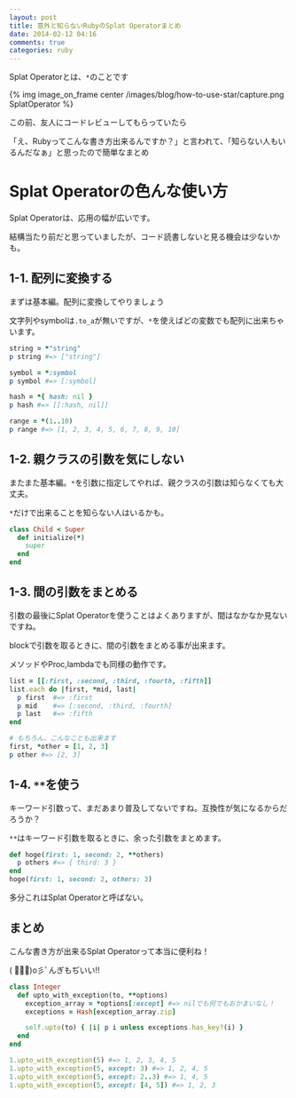 ```yaml
---
layout: post
title: 意外と知らないRubyのSplat Operatorまとめ
date: 2014-02-12 04:16
comments: true
categories: ruby
---
```


Splat Operatorとは、`*`のことです

{% img image_on_frame center /images/blog/how-to-use-star/capture.png SplatOperator %}

この前、友人にコードレビューしてもらっていたら

「え、Rubyってこんな書き方出来るんですか？」と言われて、「知らない人もいるんだなぁ」と思ったので簡単なまとめ

<!-- more -->

# Splat Operatorの色んな使い方

Splat Operatorは、応用の幅が広いです。

結構当たり前だと思っていましたが、コード読書しないと見る機会は少ないかも。

## 1-1. 配列に変換する

まずは基本編。配列に変換してやりましょう

文字列やsymbolは`.to_a`が無いですが、`*`を使えばどの変数でも配列に出来ちゃいます。

```ruby
string = *"string"
p string #=> ["string"]

symbol = *:symbol
p symbol #=> [:symbol]

hash = *{ hash: nil }
p hash #=> [[:hash, nil]]

range = *(1..10)
p range #=> [1, 2, 3, 4, 5, 6, 7, 8, 9, 10]
```

## 1-2. 親クラスの引数を気にしない

またまた基本編。`*`を引数に指定してやれば、親クラスの引数は知らなくても大丈夫。

`*`だけで出来ることを知らない人はいるかも。

```ruby
class Child < Super
  def initialize(*)
    super
  end
end
```

## 1-3. 間の引数をまとめる

引数の最後にSplat Operatorを使うことはよくありますが、間はなかなか見ないですね。

blockで引数を取るときに、間の引数をまとめる事が出来ます。

メソッドやProc,lambdaでも同様の動作です。

```ruby
list = [[:first, :second, :third, :fourth, :fifth]]
list.each do |first, *mid, last|
  p first  #=> :first
  p mid    #=> [:second, :third, :fourth]
  p last   #=> :fifth
end

# もちろん、こんなことも出来ます
first, *other = [1, 2, 3]
p other #=> [2, 3]
```

## 1-4. `**`を使う

キーワード引数って、まだあまり普及してないですね。互換性が気になるからだろうか？

`**`はキーワード引数を取るときに、余った引数をまとめます。

```ruby
def hoge(first: 1, second: 2, **others)
  p others #=> { third: 3 }
end
hoge(first: 1, second: 2, others: 3)
```

多分これはSplat Operatorと呼ばない。

## まとめ

こんな書き方が出来るSplat Operatorって本当に便利ね！

( ﾟ∀ﾟ)o彡ﾟんぎもぢいい!!

```ruby
class Integer
  def upto_with_exception(to, **options)
    exception_array = *options[:except] #=> nilでも何でもおかまいなし！
    exceptions = Hash[exception_array.zip]

    self.upto(to) { |i| p i unless exceptions.has_key?(i) }
  end
end

1.upto_with_exception(5) #=> 1, 2, 3, 4, 5
1.upto_with_exception(5, except: 3) #=> 1, 2, 4, 5
1.upto_with_exception(5, except: 2..3) #=> 1, 4, 5
1.upto_with_exception(5, except: [4, 5]) #=> 1, 2, 3
```
